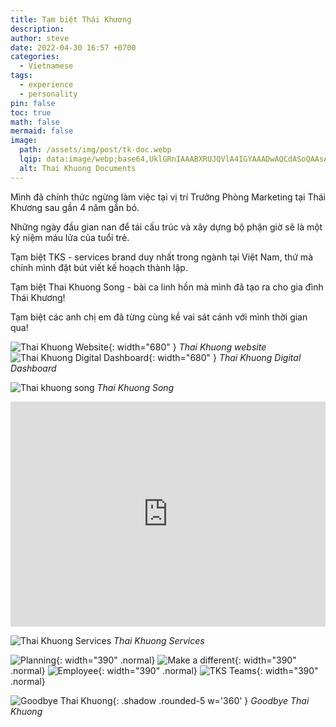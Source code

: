 ```yaml
---
title: Tạm biệt Thái Khương
description: 
author: steve
date: 2022-04-30 16:57 +0700
categories:
  - Vietnamese
tags:
  - experience
  - personality
pin: false
toc: true
math: false
mermaid: false
image:
  path: /assets/img/post/tk-doc.webp
  lqip: data:image/webp;base64,UklGRnIAAABXRUJQVlA4IGYAAADwAQCdASoQAAsABUB8JbACdAEKD0HjnIAAy02lldPtTJ8PpH4GW58wI6mb4k7KCB3IgwFFHyLnQeJ3mwnjqpZeWmjdsLcXsdPBrC+hgl0neZKeOa7fgCD7T2jNS3yCXyzbKRUAAAA=
  alt: Thai Khuong Documents
---
```

Mình đã chính thức ngừng làm việc tại vị trí Trưởng Phòng Marketing tại Thái Khương sau gần 4 năm gắn bó.

Những ngày đầu gian nan để tái cấu trúc và xây dựng bộ phận giờ sẽ là một kỷ niệm  máu lửa của tuổi trẻ.

Tạm biệt TKS - services brand duy nhất trong ngành tại Việt Nam, thứ mà chính mình đặt bút viết kế hoạch thành lập.

Tạm biệt Thai Khuong Song - bài ca linh hồn mà mình đã tạo ra cho gia đình Thái Khương!

Tạm biệt các anh chị em đã từng cùng kề vai sát cánh với mình thời gian qua!

![Thai Khuong Website](/assets/img/post/tk-web.webp "Thai Khuong website"){: width="680" }
_Thai Khuong website_
![Thai Khuong Digital Dashboard](/assets/img/post/tk-data.webp "Thai Khuong Digital Dashboard"){: width="680" }
_Thai Khuong Digital Dashboard_


![Thai khuong song](/assets/img/site/thai-khuong-song.webp "Thai Khuong Song")
_Thai Khuong Song_
<iframe width="100%" height="360" scrolling="no" frameborder="no" allow="autoplay" src="https://w.soundcloud.com/player/?url=https%3A//api.soundcloud.com/playlists/1063996978&color=%23ff5500&auto_play=false&hide_related=false&show_comments=false&show_user=true&show_reposts=false&show_teaser=true"></iframe>

![Thai Khuong Services](/assets/img/post/tks.webp "Thai Khuong Services")
_Thai Khuong Services_

![Planning](/assets/img/site/stk-planning.webp "Kế hoạch thành lập Thái Khương Service"){: width="390" .normal}
![Make a different](/assets/img/site/design-tks-uniform.webp "Đồng phục của đội TKS được chính tay mình thiết kế và chọn chất liệu"){: width="390" .normal}
![Employee](/assets/img/site/tks-employee.webp "Mỗi đồng nghiệp đều là anh em"){: width="390" .normal}
![TKS Teams](/assets/img/post/tks-workshop.webp "Xưởng dịch vụ"){: width="390" .normal}

![Goodbye Thai Khuong](/assets/img/post/at-tk.webp "Goodbye Thai Khuong"){: .shadow .rounded-5 w='360' }
_Goodbye Thai Khuong_

